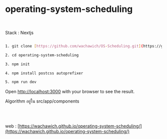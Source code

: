 # operating-system-scheduling

<br>

Stack : Nextjs

```bash

1. git clone [https://github.com/wachawich/OS-Scheduling.git](https://github.com/wachawich/operating-system-scheduling.git)

2. cd operating-system-scheduling

3. npm init

4. npm install postcss autoprefixer 

5. npm run dev
```

Open [http://localhost:3000](http://localhost:3000) with your browser to see the result.


Algorithm อยู่ใน src/app/components

<br>
<br>

web : [https://wachawich.github.io/operating-system-scheduling/](https://wachawich.github.io/operating-system-scheduling/)

